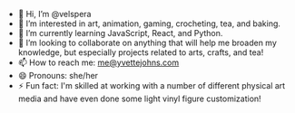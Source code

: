 - 👋 Hi, I’m @velspera
- 👀 I’m interested in art, animation, gaming, crocheting, tea, and baking.
- 🌱 I’m currently learning JavaScript, React, and Python.
- 💞️ I’m looking to collaborate on anything that will help me broaden my knowledge, but especially projects related to arts, crafts, and tea!
- 📫 How to reach me: me@yvettejohns.com
- 😄 Pronouns: she/her
- ⚡ Fun fact: I'm skilled at working with a number of different physical art media and have even done some light vinyl figure customization!

<!---
velspera/velspera is a ✨ special ✨ repository because its `README.md` (this file) appears on your GitHub profile.
You can click the Preview link to take a look at your changes.
--->

